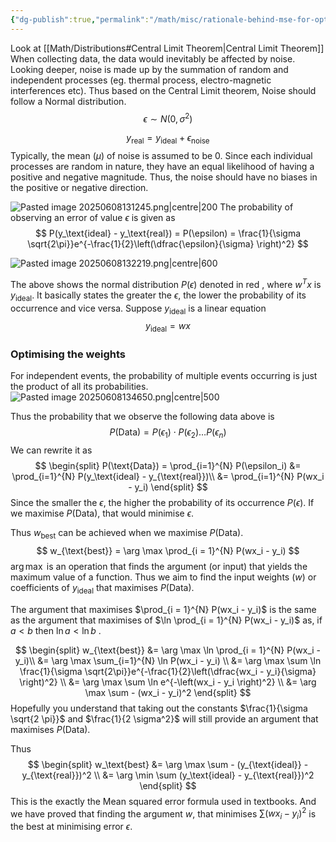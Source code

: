 ```yaml
---
{"dg-publish":true,"permalink":"/math/misc/rationale-behind-mse-for-optimisation/"}
---
```



Look at [[Math/Distributions#Central Limit Theorem\|Central Limit Theorem]]
When collecting data, the data would inevitably be affected by noise. Looking deeper, noise is made up by the summation of random and independent processes (eg. thermal process, electro-magnetic interferences etc). Thus based on the Central Limit theorem, Noise should follow a Normal distribution.
$$
\epsilon \sim N(0, \sigma^2)
$$

$$
y_{\text{real}} = y_{\text{ideal}}+ \epsilon_{\text{noise}}
$$
Typically, the mean ($\mu$) of noise is assumed to be 0. Since each individual processes are random in nature, they have an equal likelihood of having a positive and negative magnitude. Thus, the noise should have no biases in the positive or negative direction.

![Pasted image 20250608131245.png|centre|200](/img/user/Images/Pasted%20image%2020250608131245.png)
The probability of observing an error of value $\epsilon$ is given as
$$
P(y_\text{ideal} - y_\text{real}) = P(\epsilon) = \frac{1}{\sigma \sqrt{2\pi}}e^{-\frac{1}{2}\left(\dfrac{\epsilon}{\sigma} \right)^2}
$$


![Pasted image 20250608132219.png|centre|600](/img/user/Images/Pasted%20image%2020250608132219.png)

The above shows the normal distribution $P(\epsilon)$ denoted in red , where $w^Tx$ is $y_{\text{ideal}}$. It basically states the greater the $\epsilon$, the lower the probability of its occurrence and vice versa. 
Suppose $y_\text{ideal}$ is a linear equation
$$
y_\text{ideal} = wx 
$$
### Optimising the weights
 
For independent events, the probability of multiple events occurring is just the product of all its probabilities.
![Pasted image 20250608134650.png|centre|500](/img/user/Images/Pasted%20image%2020250608134650.png)

Thus the probability that we observe the following data above is  
$$
P(\text{Data}) = P(\epsilon _1) \cdot P(\epsilon _2) \dots P(\epsilon_n)
$$
We can rewrite it as
$$
\begin{split}
P(\text{Data}) = \prod_{i=1}^{N} P(\epsilon_i) &= \prod_{i=1}^{N} P(y_\text{ideal} - y_{\text{real}})\\
&= \prod_{i=1}^{N} P(wx_i - y_i)
\end{split}
$$
Since the smaller the $\epsilon$, the higher the probability of its occurrence $P(\epsilon)$. If we maximise $P(\text{Data})$, that would minimise $\epsilon$.

Thus $w_{\text{best}}$ can be achieved when we maximise $P(\text{Data})$.
$$
w_{\text{best}} = \arg \max \prod_{i = 1}^{N} P(wx_i - y_i)
$$
$\arg \max$ is an operation that finds the argument (or input) that yields the maximum value of a function. Thus we aim to find the input weights ($w$) or coefficients of $y_{\text{ideal}}$  that maximises $P(\text{Data})$.

The argument that maximises $\prod_{i = 1}^{N} P(wx_i - y_i)$  is the same as the argument that maximises of $\ln \prod_{i = 1}^{N} P(wx_i - y_i)$ as, if $a < b$ then $\ln a < \ln b$ .

$$
\begin{split}
w_{\text{best}} &= \arg \max \ln \prod_{i = 1}^{N} P(wx_i - y_i)\\
&= \arg \max \sum_{i=1}^{N} \ln P(wx_i - y_i) \\
&= \arg \max \sum \ln \frac{1}{\sigma \sqrt{2\pi}}e^{-\frac{1}{2}\left(\dfrac{wx_i - y_i}{\sigma} \right)^2} \\
&= \arg \max \sum \ln e^{-\left(wx_i - y_i \right)^2} \\
&= \arg \max \sum -  (wx_i - y_i)^2
\end{split}
$$
Hopefully you understand that taking out the constants $\frac{1}{\sigma \sqrt{2 \pi}}$ and $\frac{1}{2 \sigma^2}$  will still provide an argument that maximises $P(\text{Data})$.

Thus
$$
\begin{split}
w_\text{best} &= \arg \max \sum -  (y_{\text{ideal}} - y_{\text{real}})^2 \\
&= \arg \min \sum (y_\text{ideal} - y_{\text{real}})^2
\end{split}
$$
This is the exactly the Mean squared error formula used in textbooks. And we have proved that finding the argument $w$, that minimises $\sum (wx_i - y_i)^2$ is the best at minimising error $\epsilon$.
